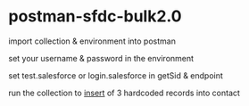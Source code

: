 # postman-sfdc-bulk2.0

import collection & environment into postman

set your username & password in the environment

set test.salesforce or login.salesforce in getSid & endpoint

run the collection to [insert](https://developer.salesforce.com/docs/atlas.en-us.api_bulk_v2.meta/api_bulk_v2/walkthrough_upload_data.htm) of 3 hardcoded records into contact



